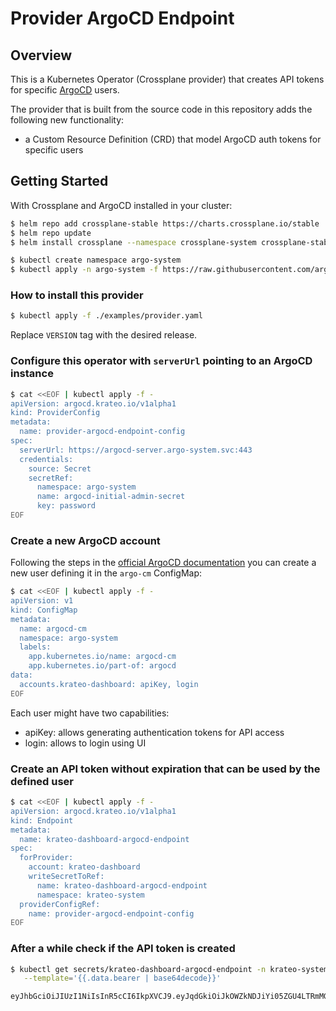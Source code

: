 # Provider ArgoCD Endpoint

## Overview

This is a Kubernetes Operator (Crossplane provider) that creates API tokens for specific [ArgoCD](https://argo-cd.readthedocs.io/) users.

The provider that is built from the source code in this repository adds the following new functionality:

- a Custom Resource Definition (CRD) that model ArgoCD auth tokens for specific users

## Getting Started

With Crossplane and ArgoCD installed in your cluster:

```sh
$ helm repo add crossplane-stable https://charts.crossplane.io/stable
$ helm repo update
$ helm install crossplane --namespace crossplane-system crossplane-stable/crossplane
```

```sh
$ kubectl create namespace argo-system
$ kubectl apply -n argo-system -f https://raw.githubusercontent.com/argoproj/argo-cd/stable/manifests/install.yaml
```

### How to install this provider

```sh
$ kubectl apply -f ./examples/provider.yaml
```

Replace `VERSION` tag with the desired release.

### Configure this operator with `serverUrl` pointing to an ArgoCD instance

```sh
$ cat <<EOF | kubectl apply -f -
apiVersion: argocd.krateo.io/v1alpha1
kind: ProviderConfig
metadata:
  name: provider-argocd-endpoint-config
spec:
  serverUrl: https://argocd-server.argo-system.svc:443
  credentials:
    source: Secret
    secretRef:
      namespace: argo-system
      name: argocd-initial-admin-secret
      key: password
EOF
```

### Create a new ArgoCD account

Following the steps in the [official ArgoCD documentation](https://argo-cd.readthedocs.io/en/stable/operator-manual/user-management/#create-new-user) you can create a new user defining it in the `argo-cm` ConfigMap:

```sh
$ cat <<EOF | kubectl apply -f -
apiVersion: v1
kind: ConfigMap
metadata:
  name: argocd-cm
  namespace: argo-system
  labels:
    app.kubernetes.io/name: argocd-cm
    app.kubernetes.io/part-of: argocd
data:
  accounts.krateo-dashboard: apiKey, login
EOF
```

Each user might have two capabilities:

- apiKey: allows generating authentication tokens for API access
- login: allows to login using UI

### Create an API token without expiration that can be used by the defined user

```sh
$ cat <<EOF | kubectl apply -f -
apiVersion: argocd.krateo.io/v1alpha1
kind: Endpoint
metadata:
  name: krateo-dashboard-argocd-endpoint
spec:
  forProvider:
    account: krateo-dashboard
    writeSecretToRef:
      name: krateo-dashboard-argocd-endpoint
      namespace: krateo-system
  providerConfigRef:
    name: provider-argocd-endpoint-config
EOF
```

### After a while check if the API token is created

```sh
$ kubectl get secrets/krateo-dashboard-argocd-endpoint -n krateo-system \
   --template='{{.data.bearer | base64decode}}'

eyJhbGciOiJIUzI1NiIsInR5cCI6IkpXVCJ9.eyJqdGkiOiJkOWZkNDJiYi05ZGU4LTRmMGUtYTA...
```
